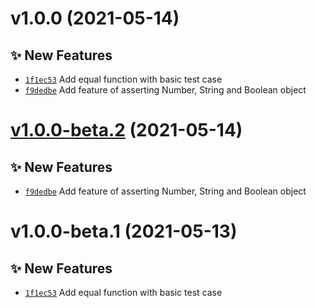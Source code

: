 # v1.0.0 (2021-05-14)

## ✨ New Features
- [`1f1ec53`](https://github.com/TomokiMiyauci/equal/commit/1f1ec53)   Add equal function with basic test case 
- [`f9dedbe`](https://github.com/TomokiMiyauci/equal/commit/f9dedbe)   Add feature of asserting Number, String and Boolean object

# [v1.0.0-beta.2](https://github.com/TomokiMiyauci/equal/compare/v1.0.0-beta.1...v1.0.0-beta.2) (2021-05-14)

## ✨ New Features
- [`f9dedbe`](https://github.com/TomokiMiyauci/equal/commit/f9dedbe)   Add feature of asserting Number, String and Boolean object

# v1.0.0-beta.1 (2021-05-13)

## ✨ New Features
- [`1f1ec53`](https://github.com/TomokiMiyauci/equal/commit/1f1ec53)   Add equal function with basic test case
